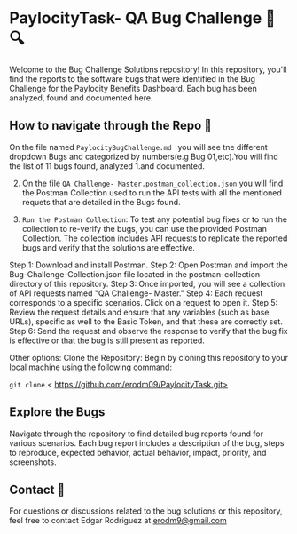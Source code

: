 # PaylocityTask- QA Bug Challenge 🐛 🔍

Welcome to the Bug Challenge Solutions repository! In this repository, you'll find the reports to the software bugs that were identified in the Bug Challenge for the Paylocity Benefits Dashboard. Each bug has been analyzed, found and documented here.

## How to navigate through the Repo 🧭

On the file named `PaylocityBugChallenge.md ` you will see tne different dropdown Bugs and categorized by numbers(e.g Bug 01,etc).You will find the list of 11 bugs found, analyzed 1.and documented.

2. On the file `QA Challenge- Master.postman_collection.json` you will find the Postman Collection used to run the API tests with all the mentioned requets that are detailed in the Bugs found.

3. `Run the Postman Collection`: To test any potential bug fixes or to run the collection to re-verify the bugs, you can use the provided Postman Collection. The collection includes API requests to replicate the reported bugs and verify that the solutions are effective.

Step 1: Download and install Postman.
Step 2: Open Postman and import the Bug-Challenge-Collection.json file located in the postman-collection directory of this repository.
Step 3: Once imported, you will see a collection of API requests named "QA Challenge- Master."
Step 4: Each request corresponds to a specific scenarios. Click on a request to open it.
Step 5: Review the request details and ensure that any variables (such as base URLs), specific as well to the Basic Token, and that these are correctly set.
Step 6: Send the request and observe the response to verify that the bug fix is effective or that the bug is still present as reported. 


Other options: 
Clone the Repository: Begin by cloning this repository to your local machine using the following command:

`git clone` < https://github.com/erodm09/PaylocityTask.git>


## Explore the Bugs

 Navigate through the repository to find detailed bug reports found for various scenarios. Each bug report includes a description of the bug, steps to reproduce, expected behavior, actual behavior, impact, priority, and screenshots.

## Contact 📧

For questions or discussions related to the bug solutions or this repository, feel free to contact Edgar Rodriguez at erodm9@gmail.com
